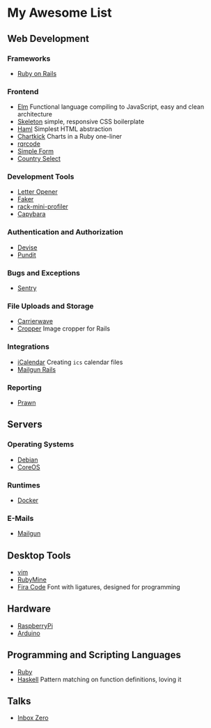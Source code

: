 # My Awesome List

## Web Development

### Frameworks

- [Ruby on Rails](http://rubyonrails.org/)

### Frontend

- [Elm](http://elm-lang.org) Functional language compiling to JavaScript, easy and clean architecture
- [Skeleton](http://getskeleton.com/) simple, responsive CSS boilerplate
- [Haml](http://haml.info) Simplest HTML abstraction
- [Chartkick](https://www.chartkick.com) Charts in a Ruby one-liner
- [rqrcode](https://github.com/whomwah/rqrcode)
- [Simple Form](https://github.com/plataformatec/simple_form)
- [Country Select](https://github.com/stefanpenner/country_select)

### Development Tools

- [Letter Opener](https://github.com/ryanb/letter_opener)
- [Faker](https://github.com/stympy/faker)
- [rack-mini-profiler](https://github.com/MiniProfiler/rack-mini-profiler)
- [Capybara](https://github.com/teamcapybara/capybara)

### Authentication and Authorization

- [Devise](https://github.com/plataformatec/devise)
- [Pundit](https://github.com/elabs/pundit)

### Bugs and Exceptions

- [Sentry](https://sentry.io)

### File Uploads and Storage

- [Carrierwave](https://github.com/carrierwaveuploader/carrierwave)
- [Cropper](https://github.com/cristianbica/cropper-rails) Image cropper for Rails

### Integrations

- [iCalendar](https://github.com/icalendar/icalendar) Creating `ics` calendar files
- [Mailgun Rails](https://github.com/jorgemanrubia/mailgun_rails)

### Reporting

- [Prawn](https://github.com/prawnpdf/prawn)

## Servers

### Operating Systems

- [Debian](https://www.debian.org)
- [CoreOS](https://coreos.com)

### Runtimes

- [Docker](https://www.docker.com)

### E-Mails

- [Mailgun](https://www.mailgun.com)

## Desktop Tools

- [vim](http://www.vim.org)
- [RubyMine](https://www.jetbrains.com/ruby/)
- [Fira Code](https://github.com/tonsky/FiraCode) Font with ligatures, designed for programming

## Hardware

- [RaspberryPi](https://www.raspberrypi.org)
- [Arduino](https://www.arduino.cc)

## Programming and Scripting Languages

- [Ruby](https://www.ruby-lang.org)
- [Haskell](https://www.haskell.org) Pattern matching on function definitions, loving it

## Talks

- [Inbox Zero](https://www.youtube.com/watch?v=z9UjeTMb3Yk)
